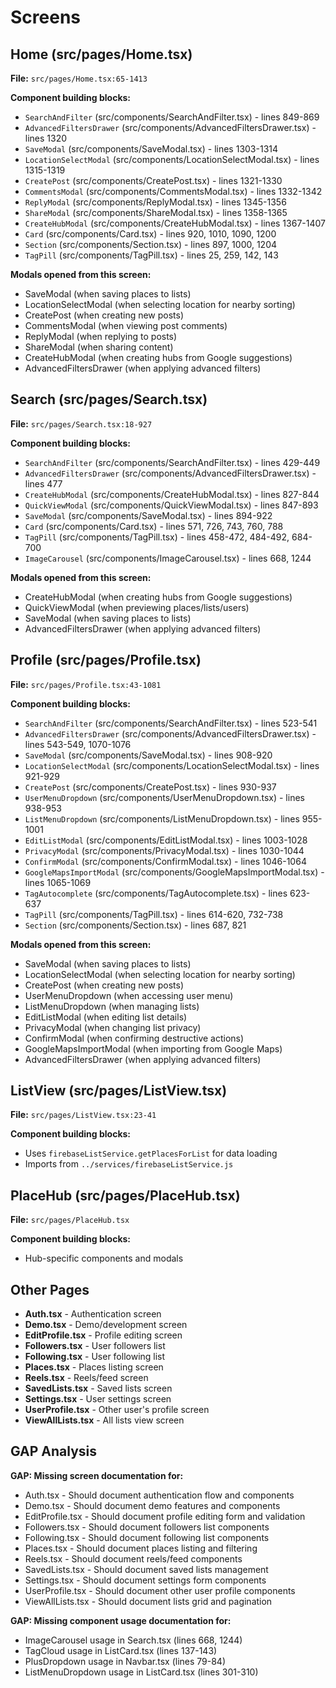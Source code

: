 # Screens

## Home (src/pages/Home.tsx)
**File:** `src/pages/Home.tsx:65-1413`

**Component building blocks:**
- `SearchAndFilter` (src/components/SearchAndFilter.tsx) - lines 849-869
- `AdvancedFiltersDrawer` (src/components/AdvancedFiltersDrawer.tsx) - lines 1320
- `SaveModal` (src/components/SaveModal.tsx) - lines 1303-1314
- `LocationSelectModal` (src/components/LocationSelectModal.tsx) - lines 1315-1319
- `CreatePost` (src/components/CreatePost.tsx) - lines 1321-1330
- `CommentsModal` (src/components/CommentsModal.tsx) - lines 1332-1342
- `ReplyModal` (src/components/ReplyModal.tsx) - lines 1345-1356
- `ShareModal` (src/components/ShareModal.tsx) - lines 1358-1365
- `CreateHubModal` (src/components/CreateHubModal.tsx) - lines 1367-1407
- `Card` (src/components/Card.tsx) - lines 920, 1010, 1090, 1200
- `Section` (src/components/Section.tsx) - lines 897, 1000, 1204
- `TagPill` (src/components/TagPill.tsx) - lines 25, 259, 142, 143

**Modals opened from this screen:**
- SaveModal (when saving places to lists)
- LocationSelectModal (when selecting location for nearby sorting)
- CreatePost (when creating new posts)
- CommentsModal (when viewing post comments)
- ReplyModal (when replying to posts)
- ShareModal (when sharing content)
- CreateHubModal (when creating hubs from Google suggestions)
- AdvancedFiltersDrawer (when applying advanced filters)

## Search (src/pages/Search.tsx)
**File:** `src/pages/Search.tsx:18-927`

**Component building blocks:**
- `SearchAndFilter` (src/components/SearchAndFilter.tsx) - lines 429-449
- `AdvancedFiltersDrawer` (src/components/AdvancedFiltersDrawer.tsx) - lines 477
- `CreateHubModal` (src/components/CreateHubModal.tsx) - lines 827-844
- `QuickViewModal` (src/components/QuickViewModal.tsx) - lines 847-893
- `SaveModal` (src/components/SaveModal.tsx) - lines 894-922
- `Card` (src/components/Card.tsx) - lines 571, 726, 743, 760, 788
- `TagPill` (src/components/TagPill.tsx) - lines 458-472, 484-492, 684-700
- `ImageCarousel` (src/components/ImageCarousel.tsx) - lines 668, 1244

**Modals opened from this screen:**
- CreateHubModal (when creating hubs from Google suggestions)
- QuickViewModal (when previewing places/lists/users)
- SaveModal (when saving places to lists)
- AdvancedFiltersDrawer (when applying advanced filters)

## Profile (src/pages/Profile.tsx)
**File:** `src/pages/Profile.tsx:43-1081`

**Component building blocks:**
- `SearchAndFilter` (src/components/SearchAndFilter.tsx) - lines 523-541
- `AdvancedFiltersDrawer` (src/components/AdvancedFiltersDrawer.tsx) - lines 543-549, 1070-1076
- `SaveModal` (src/components/SaveModal.tsx) - lines 908-920
- `LocationSelectModal` (src/components/LocationSelectModal.tsx) - lines 921-929
- `CreatePost` (src/components/CreatePost.tsx) - lines 930-937
- `UserMenuDropdown` (src/components/UserMenuDropdown.tsx) - lines 938-953
- `ListMenuDropdown` (src/components/ListMenuDropdown.tsx) - lines 955-1001
- `EditListModal` (src/components/EditListModal.tsx) - lines 1003-1028
- `PrivacyModal` (src/components/PrivacyModal.tsx) - lines 1030-1044
- `ConfirmModal` (src/components/ConfirmModal.tsx) - lines 1046-1064
- `GoogleMapsImportModal` (src/components/GoogleMapsImportModal.tsx) - lines 1065-1069
- `TagAutocomplete` (src/components/TagAutocomplete.tsx) - lines 623-637
- `TagPill` (src/components/TagPill.tsx) - lines 614-620, 732-738
- `Section` (src/components/Section.tsx) - lines 687, 821

**Modals opened from this screen:**
- SaveModal (when saving places to lists)
- LocationSelectModal (when selecting location for nearby sorting)
- CreatePost (when creating new posts)
- UserMenuDropdown (when accessing user menu)
- ListMenuDropdown (when managing lists)
- EditListModal (when editing list details)
- PrivacyModal (when changing list privacy)
- ConfirmModal (when confirming destructive actions)
- GoogleMapsImportModal (when importing from Google Maps)
- AdvancedFiltersDrawer (when applying advanced filters)

## ListView (src/pages/ListView.tsx)
**File:** `src/pages/ListView.tsx:23-41`

**Component building blocks:**
- Uses `firebaseListService.getPlacesForList` for data loading
- Imports from `../services/firebaseListService.js`

## PlaceHub (src/pages/PlaceHub.tsx)
**File:** `src/pages/PlaceHub.tsx`

**Component building blocks:**
- Hub-specific components and modals

## Other Pages
- **Auth.tsx** - Authentication screen
- **Demo.tsx** - Demo/development screen  
- **EditProfile.tsx** - Profile editing screen
- **Followers.tsx** - User followers list
- **Following.tsx** - User following list
- **Places.tsx** - Places listing screen
- **Reels.tsx** - Reels/feed screen
- **SavedLists.tsx** - Saved lists screen
- **Settings.tsx** - User settings screen
- **UserProfile.tsx** - Other user's profile screen
- **ViewAllLists.tsx** - All lists view screen

## GAP Analysis

**GAP: Missing screen documentation for:**
- Auth.tsx - Should document authentication flow and components
- Demo.tsx - Should document demo features and components
- EditProfile.tsx - Should document profile editing form and validation
- Followers.tsx - Should document followers list components
- Following.tsx - Should document following list components
- Places.tsx - Should document places listing and filtering
- Reels.tsx - Should document reels/feed components
- SavedLists.tsx - Should document saved lists management
- Settings.tsx - Should document settings form components
- UserProfile.tsx - Should document other user profile components
- ViewAllLists.tsx - Should document lists grid and pagination

**GAP: Missing component usage documentation for:**
- ImageCarousel usage in Search.tsx (lines 668, 1244)
- TagCloud usage in ListCard.tsx (lines 137-143)
- PlusDropdown usage in Navbar.tsx (lines 79-84)
- ListMenuDropdown usage in ListCard.tsx (lines 301-310)
